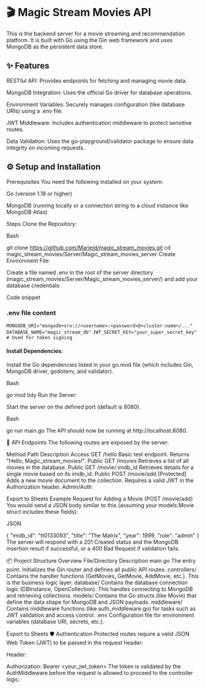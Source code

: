 # 🎬 Magic Stream Movies API
This is the backend server for a movie streaming and recommendation platform. It is built with Go using the Gin web framework and uses MongoDB as the persistent data store.

## ✨ Features
RESTful API: Provides endpoints for fetching and managing movie data.

MongoDB Integration: Uses the official Go driver for database operations.

Environment Variables: Securely manages configuration (like database URIs) using a .env file.

JWT Middleware: Includes authentication middleware to protect sensitive routes.

Data Validation: Uses the go-playground/validator package to ensure data integrity on incoming requests.

## ⚙️ Setup and Installation
Prerequisites
You need the following installed on your system:

Go (version 1.18 or higher)

MongoDB (running locally or a connection string to a cloud instance like MongoDB Atlas)

Steps
Clone the Repository:

Bash

git clone https://github.com/Marieid/magic_stream_movies.git
cd magic_stream_movies/Server/Magic_stream_movies_server
Create Environment File:

Create a file named .env in the root of the server directory (magic_stream_movies/Server/Magic_stream_movies_server/) and add your database credentials:

Code snippet

### .env file content
```MONGODB_URI="mongodb+srv://<username>:<password>@<cluster-name>/..."```
```DATABASE_NAME="magic_stream_db"```
```JWT_SECRET_KEY="your_super_secret_key" # Used for token signing```

#### Install Dependencies:

Install the Go dependencies listed in your go.mod file (which includes Gin, MongoDB driver, godotenv, and validator).

Bash

go mod tidy
Run the Server:

Start the server on the defined port (default is 8080).

Bash

go run main.go
The API should now be running at http://localhost:8080.

🚀 API Endpoints
The following routes are exposed by the server:

Method	Path	Description	Access
GET	/hello	Basic test endpoint. Returns "Hello, Magic_stream_movies!".	Public
GET	/movies	Retrieves a list of all movies in the database.	Public
GET	/movie/:imdb_id	Retrieves details for a single movie based on its imdb_id.	Public
POST	/movie/add	[Protected] Adds a new movie document to the collection. Requires a valid JWT in the Authorization header.	Admin/Auth

Export to Sheets
Example Request for Adding a Movie (POST /movie/add)
You would send a JSON body similar to this (assuming your models.Movie struct includes these fields):

JSON

{
    "imdb_id": "tt0133093",
    "title": "The Matrix",
    "year": 1999,
    "role": "admin"
}
The server will respond with a 201 Created status and the MongoDB insertion result if successful, or a 400 Bad Request if validation fails.

📦 Project Structure Overview
File/Directory	Description
main.go	The entry point. Initializes the Gin router and defines all public API routes.
controllers/	Contains the handler functions (GetMovies, GetMovie, AddMovie, etc.). This is the business logic layer.
database/	Contains the database connection logic (DBInstance, OpenCollection). This handles connecting to MongoDB and retrieving collections.
models/	Contains the Go structs (like Movie) that define the data shape for MongoDB and JSON payloads.
middleware/	Contains middleware functions (like auth_middleware.go) for tasks such as JWT validation and access control.
.env	Configuration file for environment variables (database URI, secrets, etc.).

Export to Sheets
🛡️ Authentication
Protected routes require a valid JSON Web Token (JWT) to be passed in the request header:

Header:

Authorization: Bearer <your_jwt_token>
The token is validated by the AuthMiddleware before the request is allowed to proceed to the controller logic.